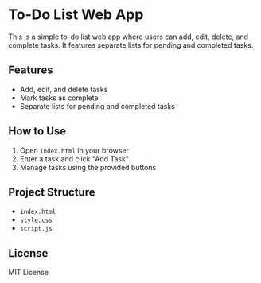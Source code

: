 # To-Do List Web App

This is a simple to-do list web app where users can add, edit, delete, and complete tasks. It features separate lists for pending and completed tasks.

## Features

- Add, edit, and delete tasks
- Mark tasks as complete
- Separate lists for pending and completed tasks

## How to Use

1. Open `index.html` in your browser
2. Enter a task and click "Add Task"
3. Manage tasks using the provided buttons

## Project Structure

- `index.html`
- `style.css`
- `script.js`

## License

MIT License
